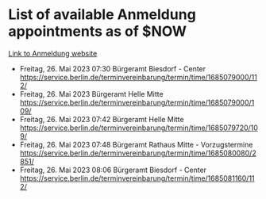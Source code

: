 # List of available Anmeldung appointments as of $NOW
[Link to Anmeldung website](https://service.berlin.de/terminvereinbarung/termin/tag.php?termin=1&anliegen[]=120686&dienstleisterlist=122210,122217,327316,122219,327312,122227,327314,122231,327346,122243,327348,122254,122252,329742,122260,329745,122262,329748,122271,327278,122273,327274,122277,327276,330436,122280,327294,122282,327290,122284,327292,122291,327270,122285,327266,122286,327264,122296,327268,150230,329760,122297,327286,122294,327284,122312,329763,122314,329775,122304,327330,122311,327334,122309,327332,317869,122281,327352,122279,329772,122283,122276,327324,122274,327326,122267,329766,122246,327318,122251,327320,122257,327322,122208,327298,122226,327300&herkunft=http%3A%2F%2Fservice.berlin.de%2Fdienstleistung%2F120686%2F)
- Freitag, 26. Mai 2023 07:30 Bürgeramt Biesdorf - Center https://service.berlin.de/terminvereinbarung/termin/time/1685079000/112/
- Freitag, 26. Mai 2023  Bürgeramt Helle Mitte https://service.berlin.de/terminvereinbarung/termin/time/1685079000/109/
- Freitag, 26. Mai 2023 07:42 Bürgeramt Helle Mitte https://service.berlin.de/terminvereinbarung/termin/time/1685079720/109/
- Freitag, 26. Mai 2023 07:48 Bürgeramt Rathaus Mitte - Vorzugstermine https://service.berlin.de/terminvereinbarung/termin/time/1685080080/2851/
- Freitag, 26. Mai 2023 08:06 Bürgeramt Biesdorf - Center https://service.berlin.de/terminvereinbarung/termin/time/1685081160/112/

